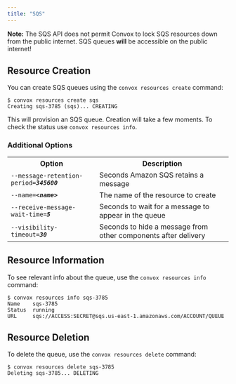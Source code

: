```yaml
---
title: "SQS"
---
```


<div class="alert alert-warning">
<b>Note:</b> The SQS API does not permit Convox to lock SQS resources down from the public internet.  SQS queues <b>will</b> be accessible on the public internet!
</div>

## Resource Creation

You can create SQS queues using the `convox resources create` command:

    $ convox resources create sqs
    Creating sqs-3785 (sqs)... CREATING

This will provision an SQS queue. Creation will take a few moments. To check the status use `convox resources info`.

### Additional Options

<table>
  <tr><th>Option</th><th>Description</th></tr>
  <tr><td><code>--message-retention-period=<b><i>345600</i></b></code></td><td>Seconds Amazon SQS retains a message</td></tr>
  <tr><td><code>--name=<b><i>&lt;name&gt;</i></b></code></td><td>The name of the resource to create</td></tr>
  <tr><td><code>--receive-message-wait-time=<b><i>5</i></b></code></td><td>Seconds to wait for a message to appear in the queue</td></tr>
  <tr><td><code>--visibility-timeout=<b><i>30</i></b></code></td><td>Seconds to hide a message from other components after delivery</td></tr>
</table>

## Resource Information

To see relevant info about the queue, use the `convox resources info` command:

    $ convox resources info sqs-3785
    Name    sqs-3785
    Status  running
    URL     sqs://ACCESS:SECRET@sqs.us-east-1.amazonaws.com/ACCOUNT/QUEUE

## Resource Deletion

To delete the queue, use the `convox resources delete` command:

    $ convox resources delete sqs-3785
    Deleting sqs-3785... DELETING
